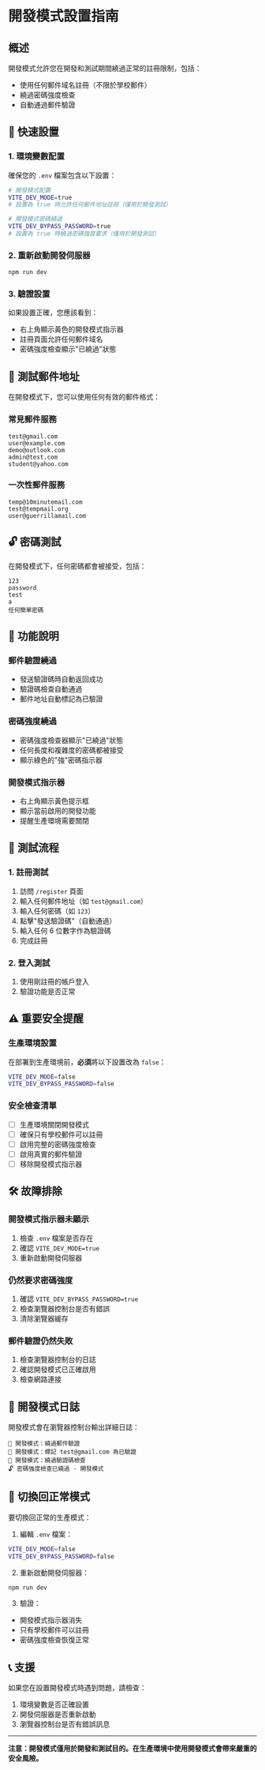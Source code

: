 # 開發模式設置指南

## 概述

開發模式允許您在開發和測試期間繞過正常的註冊限制，包括：
- 使用任何郵件域名註冊（不限於學校郵件）
- 繞過密碼強度檢查
- 自動通過郵件驗證

## 🚀 快速設置

### 1. 環境變數配置

確保您的 `.env` 檔案包含以下設置：

```bash
# 開發模式配置
VITE_DEV_MODE=true
# 設置為 true 時允許任何郵件地址註冊（僅用於開發測試）

# 開發模式密碼繞過
VITE_DEV_BYPASS_PASSWORD=true
# 設置為 true 時繞過密碼強度要求（僅用於開發測試）
```

### 2. 重新啟動開發伺服器

```bash
npm run dev
```

### 3. 驗證設置

如果設置正確，您應該看到：
- 右上角顯示黃色的開發模式指示器
- 註冊頁面允許任何郵件域名
- 密碼強度檢查顯示"已繞過"狀態

## 📧 測試郵件地址

在開發模式下，您可以使用任何有效的郵件格式：

### 常見郵件服務
```
test@gmail.com
user@example.com
demo@outlook.com
admin@test.com
student@yahoo.com
```

### 一次性郵件服務
```
temp@10minutemail.com
test@tempmail.org
user@guerrillamail.com
```

## 🔓 密碼測試

在開發模式下，任何密碼都會被接受，包括：
```
123
password
test
a
任何簡單密碼
```

## 🔧 功能說明

### 郵件驗證繞過
- 發送驗證碼時自動返回成功
- 驗證碼檢查自動通過
- 郵件地址自動標記為已驗證

### 密碼強度繞過
- 密碼強度檢查器顯示"已繞過"狀態
- 任何長度和複雜度的密碼都被接受
- 顯示綠色的"強"密碼指示器

### 開發模式指示器
- 右上角顯示黃色提示框
- 顯示當前啟用的開發功能
- 提醒生產環境需要關閉

## 🧪 測試流程

### 1. 註冊測試
1. 訪問 `/register` 頁面
2. 輸入任何郵件地址（如 `test@gmail.com`）
3. 輸入任何密碼（如 `123`）
4. 點擊"發送驗證碼"（自動通過）
5. 輸入任何 6 位數字作為驗證碼
6. 完成註冊

### 2. 登入測試
1. 使用剛註冊的帳戶登入
2. 驗證功能是否正常

## ⚠️ 重要安全提醒

### 生產環境設置
在部署到生產環境前，**必須**將以下設置改為 `false`：

```bash
VITE_DEV_MODE=false
VITE_DEV_BYPASS_PASSWORD=false
```

### 安全檢查清單
- [ ] 生產環境關閉開發模式
- [ ] 確保只有學校郵件可以註冊
- [ ] 啟用完整的密碼強度檢查
- [ ] 啟用真實的郵件驗證
- [ ] 移除開發模式指示器

## 🛠️ 故障排除

### 開發模式指示器未顯示
1. 檢查 `.env` 檔案是否存在
2. 確認 `VITE_DEV_MODE=true`
3. 重新啟動開發伺服器

### 仍然要求密碼強度
1. 確認 `VITE_DEV_BYPASS_PASSWORD=true`
2. 檢查瀏覽器控制台是否有錯誤
3. 清除瀏覽器緩存

### 郵件驗證仍然失敗
1. 檢查瀏覽器控制台的日誌
2. 確認開發模式已正確啟用
3. 檢查網路連接

## 📝 開發模式日誌

開發模式會在瀏覽器控制台輸出詳細日誌：

```
🔧 開發模式：繞過郵件驗證
🔧 開發模式：標記 test@gmail.com 為已驗證
🔧 開發模式：繞過驗證碼檢查
🔓 密碼強度檢查已繞過 - 開發模式
```

## 🔄 切換回正常模式

要切換回正常的生產模式：

1. 編輯 `.env` 檔案：
```bash
VITE_DEV_MODE=false
VITE_DEV_BYPASS_PASSWORD=false
```

2. 重新啟動開發伺服器：
```bash
npm run dev
```

3. 驗證：
- 開發模式指示器消失
- 只有學校郵件可以註冊
- 密碼強度檢查恢復正常

## 📞 支援

如果您在設置開發模式時遇到問題，請檢查：
1. 環境變數是否正確設置
2. 開發伺服器是否重新啟動
3. 瀏覽器控制台是否有錯誤訊息

---

**注意：開發模式僅用於開發和測試目的。在生產環境中使用開發模式會帶來嚴重的安全風險。** 